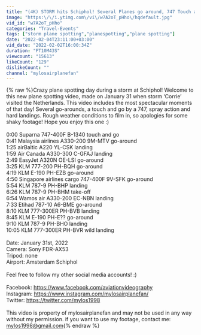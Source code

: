 ```yaml
---
title: "(4K) STORM hits Schiphol! Several Planes go around, 747 Touch and go, HARD landings and Spray!"
image: "https:\/\/i.ytimg.com\/vi\/w7A2oT_pHho\/hqdefault.jpg"
vid_id: "w7A2oT_pHho"
categories: "Travel-Events"
tags: ["storm plane spotting","planespotting","plane spotting"]
date: "2022-02-04T23:11:00+03:00"
vid_date: "2022-02-02T16:00:34Z"
duration: "PT10M43S"
viewcount: "15613"
likeCount: "129"
dislikeCount: ""
channel: "mylosairplanefan"
---
```

{% raw %}Crazy plane spotting day during a storm at Schiphol! Welcome to this new plane spotting video, made on January 31 when storm ‘Corrie’ visited the Netherlands. This video includes the most spectacular moments of that day! Several go-arounds, a touch and go by a 747, spray action and hard landings. Rough weather conditions to film in, so apologies for some shaky footage! Hope you enjoy this one :)<br /><br />0:00 Suparna 747-400F B-1340 touch and go<br />0:41 Malaysia airlines A330-200 9M-MTV go-around<br />1:25 airBaltic A220 YL-CSK landing<br />1:59 Air Canada A330-300 C-GFAJ landing<br />2:49 EasyJet A320N OE-LSI go-around<br />3:25 KLM 777-200 PH-BQH go-around<br />4:19 KLM E-190 PH-EZB go-around<br />4:50 Singapore airlines cargo 747-400F 9V-SFK go-around<br />5:54 KLM 787-9 PH-BHP landing<br />6:26 KLM 787-9 PH-BHM take-off<br />6:54 Wamos air A330-200 EC-NBN landing<br />7:33 Etihad 787-10 A6-BME go-around<br />8:10 KLM 777-300ER PH-BVB landing<br />8:45 KLM E-190 PH-E?? go-around<br />9:10 KLM 787-9 PH-BHO landing<br />10:05 KLM 777-300ER PH-BVR wild landing<br /><br />Date: January 31st, 2022<br />Camera: Sony FDR-AX53<br />Tripod: none<br />Airport: Amsterdam Schiphol<br /><br />Feel free to follow my other social media accounts! :)<br /><br />Facebook: <a rel="nofollow" target="blank" href="https://www.facebook.com/aviationvideography">https://www.facebook.com/aviationvideography</a><br />Instagram: <a rel="nofollow" target="blank" href="https://www.instagram.com/mylosairplanefan/">https://www.instagram.com/mylosairplanefan/</a><br />Twitter: <a rel="nofollow" target="blank" href="https://twitter.com/mylos1998">https://twitter.com/mylos1998</a> <br /><br />This video is property of mylosairplanefan and may not be used in any way without my permission. if you want to use my footage, contact me: mylos1998@gmail.com{% endraw %}
